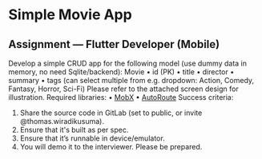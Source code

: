 # Simple Movie App

## Assignment — Flutter Developer (Mobile)
Develop a simple CRUD app for the following model (use dummy data in memory, no need Sqlite/backend):
Movie
• id (PK)
• title
• director
• summary
• tags (can select multiple from e.g. dropdown: Action, Comedy, Fantasy, Horror, Sci-Fi)
Please refer to the attached screen design for illustration.
Required libraries:
• [MobX](https://mobx.netlify.app/)
• [AutoRoute](https://autoroute.vercel.app/)
Success criteria:
1. Share the source code in GitLab (set to public, or invite @thomas.wiradikusuma). 
2. Ensure that it's built as per spec.
3. Ensure that it’s runnable in device/emulator.
4. You will demo it to the interviewer. Please be prepared.
